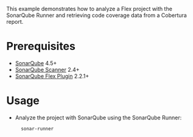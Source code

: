 This example demonstrates how to analyze a Flex project with the SonarQube Runner and retrieving code coverage data from a Cobertura report.

Prerequisites
=============
* [SonarQube](http://www.sonarsource.org/downloads/) 4.5+
* [SonarQube Scanner](http://docs.sonarqube.org/display/SONAR/Analyzing+with+SonarQube+Scanner) 2.4+
* [SonarQube Flex Plugin](http://docs.sonarqube.org/display/PLUG/Flex+Plugin) 2.2.1+

Usage
=====
* Analyze the project with SonarQube using the SonarQube Runner:

        sonar-runner
